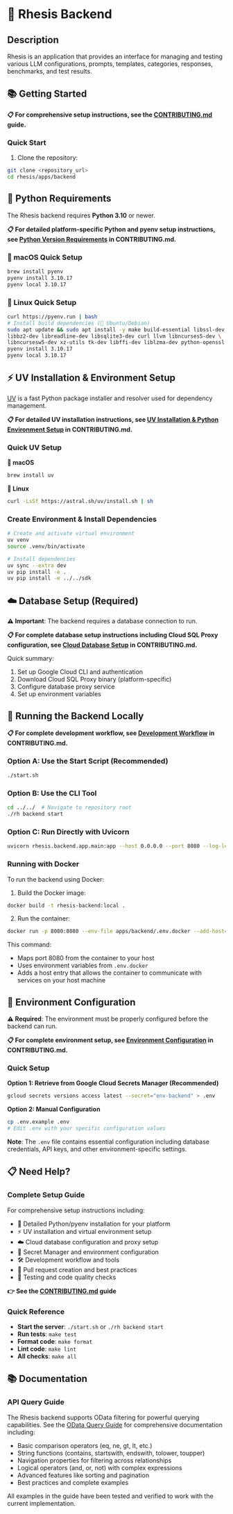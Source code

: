 # 🚀 Rhesis Backend

## Description

Rhesis is an application that provides an interface for managing and testing various LLM configurations, prompts, templates, categories, responses, benchmarks, and test results.

## 📚 Getting Started

**📋 For comprehensive setup instructions, see the [CONTRIBUTING.md](CONTRIBUTING.md) guide.**

### Quick Start

1. Clone the repository:

```sh
git clone <repository_url>
cd rhesis/apps/backend
```

## 🐍 Python Requirements

The Rhesis backend requires **Python 3.10** or newer. 

**📋 For detailed platform-specific Python and pyenv setup instructions, see [Python Version Requirements](CONTRIBUTING.md#python-version-requirements) in CONTRIBUTING.md.**

### 🍎 macOS Quick Setup
```sh
brew install pyenv
pyenv install 3.10.17
pyenv local 3.10.17
```

### 🐧 Linux Quick Setup  
```sh
curl https://pyenv.run | bash
# Install build dependencies (🐧 Ubuntu/Debian)
sudo apt update && sudo apt install -y make build-essential libssl-dev zlib1g-dev \
libbz2-dev libreadline-dev libsqlite3-dev curl llvm libncurses5-dev \
libncursesw5-dev xz-utils tk-dev libffi-dev liblzma-dev python-openssl
pyenv install 3.10.17
pyenv local 3.10.17
```

## ⚡ UV Installation & Environment Setup

[UV](https://github.com/astral-sh/uv) is a fast Python package installer and resolver used for dependency management.

**📋 For detailed UV installation instructions, see [UV Installation & Python Environment Setup](CONTRIBUTING.md#uv-installation--python-environment-setup) in CONTRIBUTING.md.**

### Quick UV Setup

**🍎 macOS**
```sh
brew install uv
```

**🐧 Linux**  
```sh
curl -LsSf https://astral.sh/uv/install.sh | sh
```

### Create Environment & Install Dependencies
```sh
# Create and activate virtual environment
uv venv
source .venv/bin/activate

# Install dependencies
uv sync --extra dev
uv pip install -e .
uv pip install -e ../../sdk
```

## ☁️ Database Setup (Required)

**⚠️ Important**: The backend requires a database connection to run.

**📋 For complete database setup instructions including Cloud SQL Proxy configuration, see [Cloud Database Setup](CONTRIBUTING.md#cloud-database-setup-currently-required-for-backend) in CONTRIBUTING.md.**

Quick summary:
1. Set up Google Cloud CLI and authentication
2. Download Cloud SQL Proxy binary (platform-specific)
3. Configure database proxy service
4. Set up environment variables

## 🚀 Running the Backend Locally

**📋 For complete development workflow, see [Development Workflow](CONTRIBUTING.md#development-workflow) in CONTRIBUTING.md.**

### Option A: Use the Start Script (Recommended)
```sh
./start.sh
```

### Option B: Use the CLI Tool
```sh
cd ../../  # Navigate to repository root
./rh backend start
```

### Option C: Run Directly with Uvicorn
```sh
uvicorn rhesis.backend.app.main:app --host 0.0.0.0 --port 8080 --log-level debug --reload
```

### Running with Docker

To run the backend using Docker:

1. Build the Docker image:
```sh
docker build -t rhesis-backend:local .
```

2. Run the container:
```sh
docker run -p 8080:8080 --env-file apps/backend/.env.docker --add-host="host.docker.internal:host-gateway" rhesis-backend:local
```

This command:
- Maps port 8080 from the container to your host
- Uses environment variables from `.env.docker`
- Adds a host entry that allows the container to communicate with services on your host machine

## 🔧 Environment Configuration

**⚠️ Required**: The environment must be properly configured before the backend can run.

**📋 For complete environment setup, see [Environment Configuration](CONTRIBUTING.md#environment-configuration) in CONTRIBUTING.md.**

### Quick Setup

**Option 1: Retrieve from Google Cloud Secrets Manager (Recommended)**
```sh
gcloud secrets versions access latest --secret="env-backend" > .env
```

**Option 2: Manual Configuration**
```sh
cp .env.example .env
# Edit .env with your specific configuration values
```

**Note**: The `.env` file contains essential configuration including database credentials, API keys, and other environment-specific settings.

## 📋 Need Help?

### Complete Setup Guide
For comprehensive setup instructions including:
- 🐍 Detailed Python/pyenv installation for your platform
- ⚡ UV installation and virtual environment setup  
- ☁️ Cloud database configuration and proxy setup
- 🔐 Secret Manager and environment configuration
- 🛠️ Development workflow and tools
- 🔄 Pull request creation and best practices
- 🧪 Testing and code quality checks

**👉 See the [CONTRIBUTING.md](CONTRIBUTING.md) guide**

### Quick Reference
- **Start the server**: `./start.sh` or `./rh backend start`
- **Run tests**: `make test`
- **Format code**: `make format`
- **Lint code**: `make lint`
- **All checks**: `make all`

## 📚 Documentation

### API Query Guide

The Rhesis backend supports OData filtering for powerful querying capabilities. See the [OData Query Guide](../../docs/backend/odata-guide.md) for comprehensive documentation including:

- Basic comparison operators (eq, ne, gt, lt, etc.)
- String functions (contains, startswith, endswith, tolower, toupper)
- Navigation properties for filtering across relationships
- Logical operators (and, or, not) with complex expressions
- Advanced features like sorting and pagination
- Best practices and complete examples

All examples in the guide have been tested and verified to work with the current implementation.